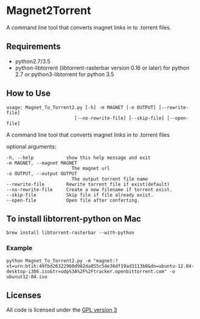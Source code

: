 # Magnet2Torrent

A command line tool that converts magnet links in to .torrent files.

## Requirements
* python2.7/3.5
* python-libtorrent (libtorrent-rasterbar version 0.16 or later) for python 2.7 or
  python3-libtorrent for python 3.5

## How to Use

    usage: Magnet_To_Torrent2.py [-h] -m MAGNET [-o OUTPUT] [--rewrite-file]
                             [--no-rewrite-file] [--skip-file] [--open-file]

A command line tool that converts magnet links in to .torrent files

optional arguments:

    -h, --help            show this help message and exit
    -m MAGNET, --magnet MAGNET
                            The magnet url
    -o OUTPUT, --output OUTPUT
                            The output torrent file name
    --rewrite-file        Rewrite torrent file if exist(default)
    --no-rewrite-file     Create a new filename if torrent exist.
    --skip-file           Skip file if file already exist.
    --open-file           Open file after conferting.

## To install libtorrent-python on Mac
`brew install libtorrent-rasterbar --with-python`

### Example
`python Magnet_To_Torrent2.py -m "magnet:?xt=urn:btih:49fbd26322960d982da855c54e36df19ad3113b8&dn=ubuntu-12.04-desktop-i386.iso&tr=udp%3A%2F%2Ftracker.openbittorrent.com" -o ubunut12-04.iso`

## Licenses
All code is licensed under the [GPL version 3](http://www.gnu.org/licenses/gpl.html)
